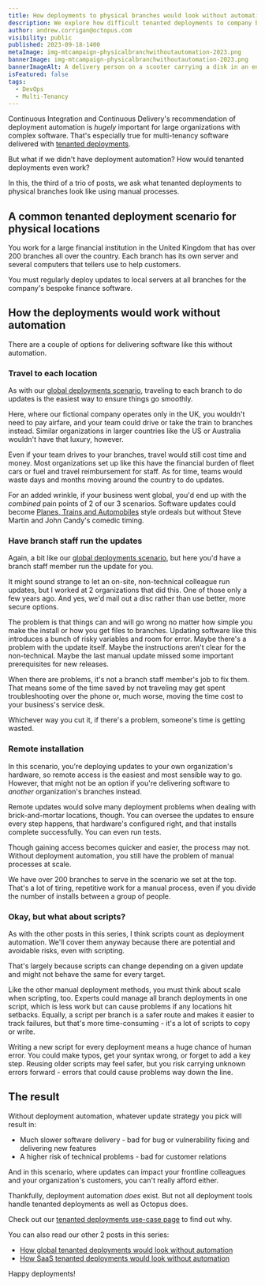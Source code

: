 ```yaml
---
title: How deployments to physical branches would look without automation
description: We explore how difficult tenanted deployments to company branches would be if we didn't have automation.
author: andrew.corrigan@octopus.com
visibility: public
published: 2023-09-18-1400
metaImage: img-mtcampaign-physicalbranchwithoutautomation-2023.png
bannerImage: img-mtcampaign-physicalbranchwithoutautomation-2023.png
bannerImageAlt: A delivery person on a scooter carrying a disk in an envelope from a laptop to a bank.
isFeatured: false
tags: 
  - DevOps
  - Multi-Tenancy
---
```


Continuous Integration and Continuous Delivery's recommendation of deployment automation is *hugely* important for large organizations with complex software. That's especially true for multi-tenancy software delivered with [tenanted deployments](https://octopus.com/blog/what-are-tenanted-deployments).

But what if we didn't have deployment automation? How would tenanted deployments even work?

In this, the third of a trio of posts, we ask what tenanted deployments to physical branches look like using manual processes.

## A common tenanted deployment scenario for physical locations

You work for a large financial institution in the United Kingdom that has over 200 branches all over the country. Each branch has its own server and several computers that tellers use to help customers.

You must regularly deploy updates to local servers at all branches for the company's bespoke finance software.

## How the deployments would work without automation

There are a couple of options for delivering software like this without automation.

### Travel to each location

As with our [global deployments scenario](https://octopus.com/blog/global-deployments-without-automation), traveling to each branch to do updates is the easiest way to ensure things go smoothly.

Here, where our fictional company operates only in the UK, you wouldn't need to pay airfare, and your team could drive or take the train to branches instead. Similar organizations in larger countries like the US or Australia wouldn't have that luxury, however. 

Even if your team drives to your branches, travel would still cost time and money. Most organizations set up like this have the financial burden of fleet cars or fuel and travel reimbursement for staff. As for time, teams would waste days and months moving around the country to do updates.

For an added wrinkle, if your business went global, you'd end up with the *combined* pain points of 2 of our 3 scenarios. Software updates could become [Planes, Trains and Automobiles](https://www.imdb.com/title/tt0093748/?ref_=nv_sr_srsg_0_tt_8_nm_0_q_Planes%252C%2520t) style ordeals but without Steve Martin and John Candy's comedic timing.

### Have branch staff run the updates

Again, a bit like our [global deployments scenario](https://octopus.com/blog/global-deployments-without-automation), but here you'd have a branch staff member run the update for you.

It might sound strange to let an on-site, non-technical colleague run updates, but I worked at 2 organizations that did this. One of those only a few years ago. And yes, we'd mail out a disc rather than use better, more secure options. 

The problem is that things can and will go wrong no matter how simple you make the install or how you get files to branches. Updating software like this introduces a bunch of risky variables and room for error. Maybe there's a problem with the update itself. Maybe the instructions aren't clear for the non-technical. Maybe the last manual update missed some important prerequisites for new releases.

When there are problems, it's not a branch staff member's job to fix them. That means some of the time saved by not traveling may get spent troubleshooting over the phone or, much worse, moving the time cost to your business's service desk. 

Whichever way you cut it, if there's a problem, someone's time is getting wasted.

### Remote installation

In this scenario, you're deploying updates to your own organization's hardware, so remote access is the easiest and most sensible way to go. However, that might not be an option if you're delivering software to *another* organization's branches instead.

Remote updates would solve many deployment problems when dealing with brick-and-mortar locations, though. You can oversee the updates to ensure every step happens, that hardware's configured right, and that installs complete successfully. You can even run tests.

Though gaining access becomes quicker and easier, the process may not. Without deployment automation, you still have the problem of manual processes at scale.

We have over 200 branches to serve in the scenario we set at the top. That's a lot of tiring, repetitive work for a manual process, even if you divide the number of installs between a group of people.

### Okay, but what about scripts?

As with the other posts in this series, I think scripts count as deployment automation. We'll cover them anyway because there are potential and avoidable risks, even with scripting. 

That's largely because scripts can change depending on a given update and might not behave the same for every target.

Like the other manual deployment methods, you must think about scale when scripting, too. Experts could manage all branch deployments in one script, which is less work but can cause problems if any locations hit setbacks. Equally, a script per branch is a safer route and makes it easier to track failures, but that's more time-consuming - it's a lot of scripts to copy or write.

Writing a new script for every deployment means a huge chance of human error. You could make typos, get your syntax wrong, or forget to add a key step. Reusing older scripts may feel safer, but you risk carrying unknown errors forward - errors that could cause problems way down the line.

## The result 

Without deployment automation, whatever update strategy you pick will result in:

- Much slower software delivery - bad for bug or vulnerability fixing and delivering new features
- A higher risk of technical problems - bad for customer relations

And in this scenario, where updates can impact your frontline colleagues and your organization's customers, you can't really afford either.

Thankfully, deployment automation *does* exist. But not all deployment tools handle tenanted deployments as well as Octopus does.

Check out our [tenanted deployments use-case page](https://octopus.com/use-case/tenanted-deployments) to find out why.

You can also read our other 2 posts in this series:

- [How global tenanted deployments would look without automation](https://octopus.com/blog/global-deployments-without-automation)
- [How SaaS tenanted deployments would look without automation](https://octopus.com/blog/saas-deployments-without-automation)

Happy deployments!